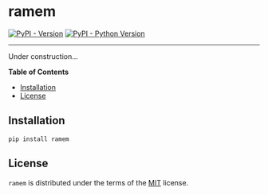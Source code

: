# ramem

[![PyPI - Version](https://img.shields.io/pypi/v/ramem.svg)](https://pypi.org/project/ramem)
[![PyPI - Python Version](https://img.shields.io/pypi/pyversions/ramem.svg)](https://pypi.org/project/ramem)

-----

Under construction...

**Table of Contents**

- [Installation](#installation)
- [License](#license)

## Installation

```console
pip install ramem
```

## License

`ramem` is distributed under the terms of the [MIT](https://spdx.org/licenses/MIT.html) license.
